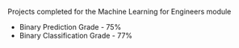 Projects completed for the Machine Learning for Engineers module

- Binary Prediction Grade - 75%
- Binary Classification Grade - 77% 


